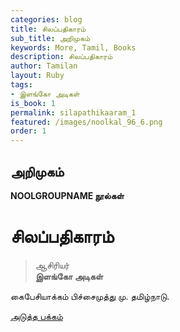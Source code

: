 ```yaml
---
categories: blog
title: சிலப்பதிகாரம்
sub_title: அறிமுகம்
keywords: More, Tamil, Books
description: சிலப்பதிகாரம்
author: Tamilan
layout: Ruby
tags:
- இளங்கோ அடிகள்
is_book: 1
permalink: silapathikaaram_1
featured: /images/noolkal_96_6.png
order: 1
---
```



## அறிமுகம்

**NOOLGROUPNAME நூல்கள்**

# சிலப்பதிகாரம்

> ஆசிரியர்  
>  **இளங்கோ அடிகள்**

கைபேசியாக்கம் பிச்சைமுத்து மு. தமிழ்நாடு.

[அடுத்த பக்கம்](silapathikaaram_2)